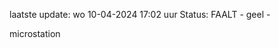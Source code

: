 laatste update: 
wo 10-04-2024 17:02   uur 
Status: FAALT - geel - 
<div class="service Y">microstation</div>